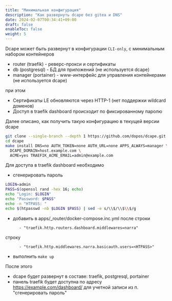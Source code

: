 ```yaml
---
title: "Минимальная конфигурация"
description: "Как развернуть dcape без gitea и DNS"
date: 2024-02-07T00:34:41+09:00
draft: false
enableToc: false
weight: 5
---
```


Dcape может быть развернут в конфигурации `CLI-only`, с минимальным набором контейнеров

* router (traefik) - реверс-прокси и сертификаты
* db (postgresql) - БД для приложений (не используется dcape)
* manager (portainer) - www-интерфейс для управления контейнерами (не используется dcape)

при этом

* Сертификаты LE обновляются через HTTP-1 (нет поддержки wildcard доменов)
* Доступ в traefik dashboard происходит по фиксированному паролю

Далее описано, как получить такую конфигурацию в текущей версии dcape


```bash
git clone --single-branch --depth 1 https://github.com/dopos/dcape.git
cd dcape
make install DNS=no AUTH_TOKEN=none AUTH_URL=none APPS_ALWAYS=manager \
  DCAPE_DOMAIN=host.example.com \
  ACME=yes TRAEFIK_ACME_EMAIL=admin@example.com
```

Для доступа в traefik dashboard необходимо

* сгенерировать пароль

```bash
LOGIN=admin
PASS=$(openssl rand -hex 16; echo)
echo "Login: $LOGIN"
echo "Password: $PASS"
echo -n "HTPASS: "
echo $(htpasswd -nb $LOGIN $PASS) | sed -e s/\\$/\\$\\$/g
```

* добавить в apps/_router/docker-compose.inc.yml после строки
```
      - "traefik.http.routers.dashboard.middlewares=narra"
```
строку
```
      - "traefik.http.middlewares.narra.basicauth.users=<HTPASS>"
```
* выполнить `make up`

После этого

* dcape будет развернут в составе: traefik, postgresql, portainer
* панель traefik будет доступна по адресу https://example.com/dashboard/ для учетной записи из п. "сгенерировать пароль"
